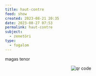```yaml
---
title: haut-contre
feed: show
created: 2023-08-21 20:35
date: 2023-08-27 07:53
permalink: haut-contre
subject:
  - zenetöri
type:
  - fogalom
---
```


magas tenor



<p style="text-align: center;"><img src="https://chart.googleapis.com/chart?cht=qr&chl=https://notes.andrasdenes.com/haut-contre&chs=180x180&choe=UTF-8&chld=L|2" alt="qr code"></p>

